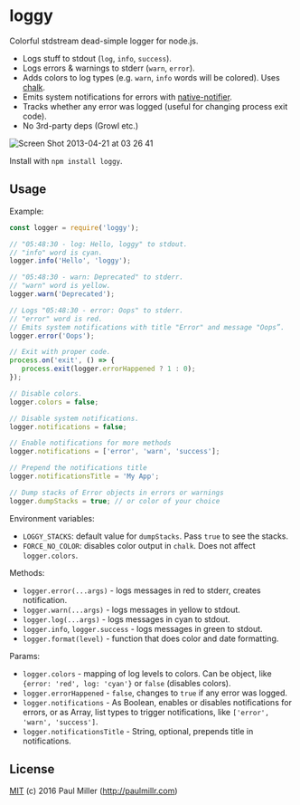# loggy

Colorful stdstream dead-simple logger for node.js.

* Logs stuff to stdout (`log`, `info`, `success`).
* Logs errors & warnings to stderr (`warn`, `error`).
* Adds colors to log types (e.g. `warn`, `info` words will be colored). Uses [chalk](https://github.com/chalk/chalk).
* Emits system notifications for errors with [native-notifier](https://github.com/paulmillr/native-notifier).
* Tracks whether any error was logged (useful for changing process exit code).
* No 3rd-party deps (Growl etc.)

![Screen Shot 2013-04-21 at 03 26 41](https://cloud.githubusercontent.com/assets/574696/22355836/d5a57152-e435-11e6-8b22-6aca8b4e79b1.png)

Install with `npm install loggy`.

## Usage

Example:

```javascript
const logger = require('loggy');

// "05:48:30 - log: Hello, loggy" to stdout.
// "info" word is cyan.
logger.info('Hello', 'loggy');

// "05:48:30 - warn: Deprecated" to stderr.
// "warn" word is yellow.
logger.warn('Deprecated');

// Logs "05:48:30 - error: Oops" to stderr.
// "error" word is red.
// Emits system notifications with title "Error" and message "Oops”.
logger.error('Oops');

// Exit with proper code.
process.on('exit', () => {
   process.exit(logger.errorHappened ? 1 : 0);
});

// Disable colors.
logger.colors = false;

// Disable system notifications.
logger.notifications = false;

// Enable notifications for more methods
logger.notifications = ['error', 'warn', 'success'];

// Prepend the notifications title
logger.notificationsTitle = 'My App';

// Dump stacks of Error objects in errors or warnings
logger.dumpStacks = true; // or color of your choice
```

Environment variables:

* `LOGGY_STACKS`: default value for `dumpStacks`. Pass `true` to see the stacks.
* `FORCE_NO_COLOR`: disables color output in `chalk`. Does not affect `logger.colors`.

Methods:

* `logger.error(...args)` - logs messages in red to stderr, creates notification.
* `logger.warn(...args)` - logs messages in yellow to stdout.
* `logger.log(...args)` - logs messages in cyan to stdout.
* `logger.info`, `logger.success` - logs messages in green to stdout.
* `logger.format(level)` - function that does color and date formatting.

Params:

* `logger.colors` - mapping of log levels to colors.
  Can be object, like `{error: 'red', log: 'cyan'}` or `false` (disables colors).
* `logger.errorHappened` - `false`, changes to `true` if any error was logged.
* `logger.notifications` - As Boolean, enables or disables notifications for errors, or
  as Array, list types to trigger notifications, like `['error', 'warn', 'success']`.
* `logger.notificationsTitle` - String, optional, prepends title in notifications.

## License

[MIT](https://github.com/paulmillr/mit) (c) 2016 Paul Miller (http://paulmillr.com)
